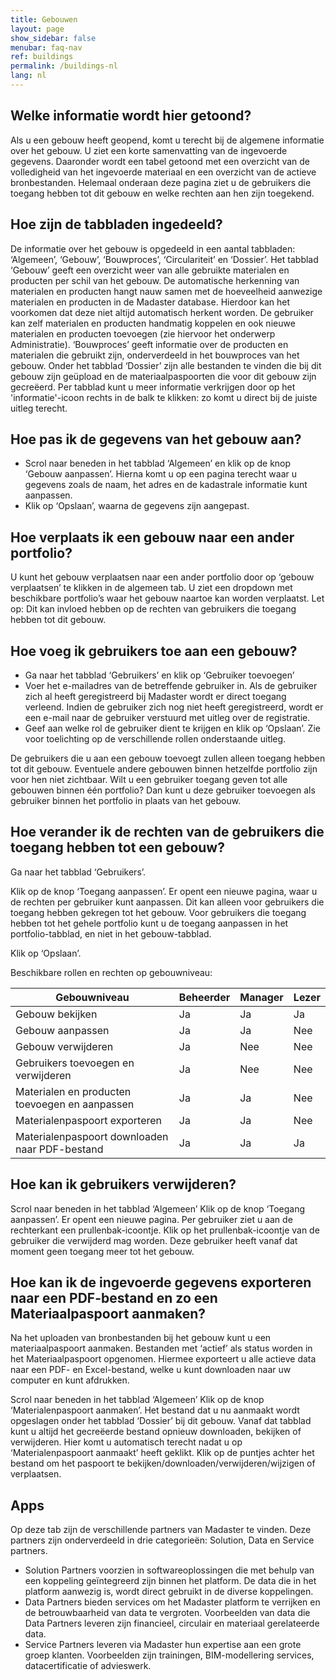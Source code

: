 ```yaml
---
title: Gebouwen
layout: page
show_sidebar: false
menubar: faq-nav
ref: buildings
permalink: /buildings-nl
lang: nl
---
```


## Welke informatie wordt hier getoond?
Als u een gebouw heeft geopend, komt u terecht bij de algemene informatie over het gebouw. U ziet een korte samenvatting van de ingevoerde gegevens. Daaronder wordt een tabel getoond met een overzicht van de volledigheid van het ingevoerde materiaal en een overzicht van de actieve bronbestanden. Helemaal onderaan deze pagina ziet u de gebruikers die toegang hebben tot dit gebouw en welke rechten aan hen zijn toegekend.

## Hoe zijn de tabbladen ingedeeld?
De informatie over het gebouw is opgedeeld in een aantal tabbladen: ‘Algemeen’, ‘Gebouw’, ‘Bouwproces’, ‘Circulariteit’ en ‘Dossier’. Het tabblad ‘Gebouw’ geeft een overzicht weer van alle gebruikte materialen en producten per schil van het gebouw. De automatische herkenning van materialen en producten hangt nauw samen met de hoeveelheid aanwezige materialen en producten in de Madaster database. Hierdoor kan het voorkomen dat deze niet altijd automatisch herkent worden. De gebruiker kan zelf materialen en producten handmatig koppelen en ook nieuwe materialen en producten toevoegen (zie hiervoor het onderwerp  Administratie). ‘Bouwproces’ geeft informatie over de producten en materialen die gebruikt zijn, onderverdeeld in het bouwproces van het gebouw. Onder het tabblad ‘Dossier’ zijn alle bestanden te vinden die bij dit gebouw zijn geüpload en de materiaalpaspoorten die voor dit gebouw zijn gecreëerd. Per tabblad kunt u meer informatie verkrijgen door op het 'informatie'-icoon rechts in de balk te klikken: zo komt u direct bij de juiste uitleg terecht.

## Hoe pas ik de gegevens van het gebouw aan?
* Scrol naar beneden in het tabblad ‘Algemeen’ en klik op de knop ‘Gebouw aanpassen’. Hierna komt u op een pagina terecht waar u gegevens zoals de naam, het adres en de kadastrale informatie kunt aanpassen.
* Klik op ‘Opslaan’, waarna de gegevens zijn aangepast.

## Hoe verplaats ik een gebouw naar een ander portfolio?
U kunt het gebouw verplaatsen naar een ander portfolio door op ‘gebouw verplaatsen’ te klikken in de algemeen tab. U ziet een dropdown met beschikbare portfolio’s waar het gebouw naartoe kan worden verplaatst. Let op: Dit kan invloed hebben op de rechten van gebruikers die toegang hebben tot dit gebouw.

## Hoe voeg ik gebruikers toe aan een gebouw?
* Ga naar het tabblad ‘Gebruikers’ en klik op ‘Gebruiker toevoegen’
* Voer het e-mailadres van de betreffende gebruiker in. Als de gebruiker zich al heeft geregistreerd bij Madaster wordt er direct toegang verleend. Indien de gebruiker zich nog niet heeft geregistreerd, wordt er een e-mail naar de gebruiker verstuurd met uitleg over de registratie.
* Geef aan welke rol de gebruiker dient te krijgen en klik op ‘Opslaan’. Zie voor toelichting op de verschillende rollen onderstaande uitleg.

De gebruikers die u aan een gebouw toevoegt zullen alleen toegang hebben tot dit gebouw. Eventuele andere gebouwen binnen hetzelfde portfolio zijn voor hen niet zichtbaar. Wilt u een gebruiker toegang geven tot alle gebouwen binnen één portfolio? Dan kunt u deze gebruiker toevoegen als gebruiker binnen het portfolio in plaats van het gebouw.

## Hoe verander ik de rechten van de gebruikers die toegang hebben tot een gebouw?
Ga naar het tabblad ‘Gebruikers’.

Klik op de knop ‘Toegang aanpassen’. Er opent een nieuwe pagina, waar u de rechten per gebruiker kunt aanpassen. Dit kan alleen voor gebruikers die toegang hebben gekregen tot het gebouw. Voor gebruikers die toegang hebben tot het gehele portfolio kunt u de toegang aanpassen in het portfolio-tabblad, en niet in het gebouw-tabblad.

Klik op ‘Opslaan’.

Beschikbare rollen en rechten op gebouwniveau:

| Gebouwniveau                                   | Beheerder | Manager | Lezer |
|------------------------------------------------|-----------|---------|-------|
| Gebouw bekijken                                | Ja        | Ja      | Ja    |
| Gebouw aanpassen                               | Ja        | Ja      | Nee   |
| Gebouw verwijderen                             | Ja        | Nee     | Nee   |
| Gebruikers toevoegen  en verwijderen           | Ja        | Nee     | Nee   |
| Materialen en producten toevoegen en aanpassen | Ja        | Ja      | Nee   |
| Materialenpaspoort exporteren                  | Ja        | Ja      | Nee   |
| Materialenpaspoort downloaden naar PDF-bestand | Ja        | Ja      | Ja    |

## Hoe kan ik gebruikers verwijderen?
Scrol naar beneden in het tabblad ‘Algemeen’
Klik op de knop ‘Toegang aanpassen’. Er opent een nieuwe pagina. Per gebruiker ziet u aan de rechterkant een prullenbak-icoontje.
Klik op het prullenbak-icoontje van de gebruiker die verwijderd mag worden. Deze gebruiker heeft vanaf dat moment geen toegang meer tot het gebouw.

## Hoe kan ik de ingevoerde gegevens exporteren naar een PDF-bestand en zo een Materiaalpaspoort aanmaken?
Na het uploaden van bronbestanden bij het gebouw kunt u een materiaalpaspoort aanmaken. Bestanden met ‘actief’ als status worden in het Materiaalpaspoort opgenomen. Hiermee exporteert u alle actieve data naar een PDF- en Excel-bestand, welke u kunt downloaden naar uw computer en kunt afdrukken.

Scrol naar beneden in het tabblad ‘Algemeen’
Klik op de knop ‘Materialenpaspoort aanmaken’. Het bestand dat u nu aanmaakt wordt opgeslagen onder het tabblad ‘Dossier’ bij dit gebouw. Vanaf dat tabblad kunt u altijd het gecreëerde bestand opnieuw downloaden, bekijken of verwijderen. Hier komt u automatisch terecht nadat u op ‘Materialenpaspoort aanmaakt’ heeft geklikt.
Klik op de puntjes achter het bestand om het paspoort te bekijken/downloaden/verwijderen/wijzigen of verplaatsen.

## Apps
Op deze tab zijn de verschillende partners van Madaster te vinden. Deze partners zijn onderverdeeld in drie categorieën: Solution, Data en Service partners. 
* Solution Partners voorzien in softwareoplossingen die met behulp van een koppeling geïntegreerd zijn binnen het platform. De data die in het platform aanwezig is, wordt direct gebruikt in de diverse koppelingen. 
* Data Partners bieden services om het Madaster platform te verrijken en de betrouwbaarheid van data te vergroten. Voorbeelden van data die Data Partners leveren zijn financieel, circulair en materiaal gerelateerde data.
* Service Partners leveren via Madaster hun expertise aan een grote groep klanten. Voorbeelden zijn trainingen, BIM-modellering services, datacertificatie of advieswerk.
